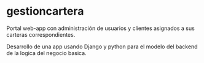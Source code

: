 # gestioncartera
Portal web-app con administración de usuarios y clientes asignados a sus  carteras correspondientes.

Desarrollo de una app usando Django y python para el modelo del backend de la logica del negocio basica. 
